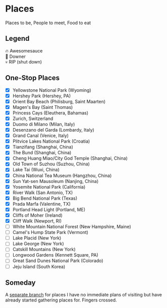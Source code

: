 Places
======
Places to be, People to meet, Food to eat

## Legend
:fire: Awesomesauce  
:poop: Downer  
:skull: RIP (shut down)  

## One-Stop Places
- [x] Yellowstone National Park (Wyoming)
- [x] Hershey Park (Hershey, PA)
- [x] Orient Bay Beach (Philisburg, Saint Maarten)
- [x] Magen's Bay (Saint Thomas)
- [x] Princess Cays (Eleuthera, Bahamas)
- [x] Zurich, Switzerland
- [x] Duomo di Milano (Milan, Italy)
- [x] Desenzano del Garda (Lombardy, Italy)
- [x] Grand Canal (Venice, Italy)
- [x] Plitvice Lakes National Park (Croatia)
- [x] Tianzifang (Shanghai, China)
- [x] The Bund (Shanghai, China)
- [x] Cheng Huang Miao/City God Temple (Shanghai, China)
- [x] Old Town of Suzhou (Suzhou, China)
- [x] Lake Tai (Wuxi, China)
- [x] China National Tea Museum (Hangzhou, China)
- [x] Sun Yat-sen Mausoleum (Nanjing, China)
- [x] Yosemite National Park (California)
- [x] River Walk (San Antonio, TX)
- [x] Big Bend National Park (Texas)
- [x] Prada Marfa (Valentine, TX)
- [x] Portland Head Light (Portland, ME)
- [x] Cliffs of Moher (Ireland)
- [x] Cliff Walk (Newport, RI)
- [ ] White Mountain National Forest (New Hampshire, Maine)
- [ ] Camel's Hump State Park (Vermont)
- [ ] Lake Placid (New York)
- [ ] Lake George (New York)
- [ ] Catskill Mountains (New York)
- [ ] Longwood Gardens (Kennett Square, PA)
- [ ] Great Sand Dunes National Park (Colorado)
- [ ] Jeju Island (South Korea)

## Someday
A [separate branch](https://github.com/lllychen/places/tree/someday) for places I have no immediate plans of visiting but have already started gathering places for. Fingers crossed.

